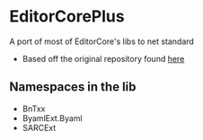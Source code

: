 # EditorCorePlus
A port of most of EditorCore's libs to net standard

* Based off the original repository found [here](https://github.com/exelix11/EditorCore)

## Namespaces in the lib
* BnTxx
* ByamlExt.Byaml
* SARCExt

